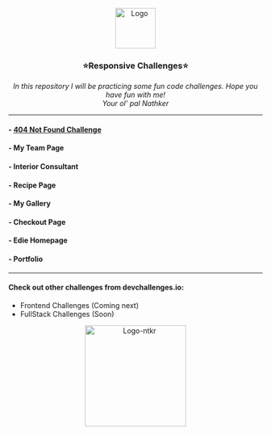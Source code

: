 <br />
<div align="center">
  <a href="https://github.com/na7hk3r/responsive_challenges">
    <img src="https://github.com/na7hk3r/responsive_challenges/assets/104522465/391992aa-5cd5-4c60-88a5-1dd20c85636d" alt="Logo" width="80" height="80">
  </a>


  <h3 align="center">⭐Responsive Challenges⭐</h3>

  <p align="center">
   <i>In this repository I will be practicing some fun code challenges.
Hope you have fun with me!</i>
    <br />
    <i>Your ol' pal Nathker</i>
  </p>
</div>

---

#### - <a href="https://github.com/na7hk3r/responsive_challenges/tree/main/404-not-found-master">404 Not Found Challenge</a>
#### - My Team Page
#### - Interior Consultant
#### - Recipe Page
#### - My Gallery
#### - Checkout Page
#### - Edie Homepage
#### - Portfolio
---
#### Check out other challenges from devchallenges.io:
- Frontend Challenges (Coming next)
- FullStack Challenges (Soon)

 <div align="center">
  <a href="https://github.com/na7hk3r/responsive_challenges">
    <img src="https://github.com/na7hk3r/responsive_challenges/assets/104522465/a28e23e8-d64b-4e43-898e-64d11f2077ac" alt="Logo-ntkr" height="200">
  </a>


